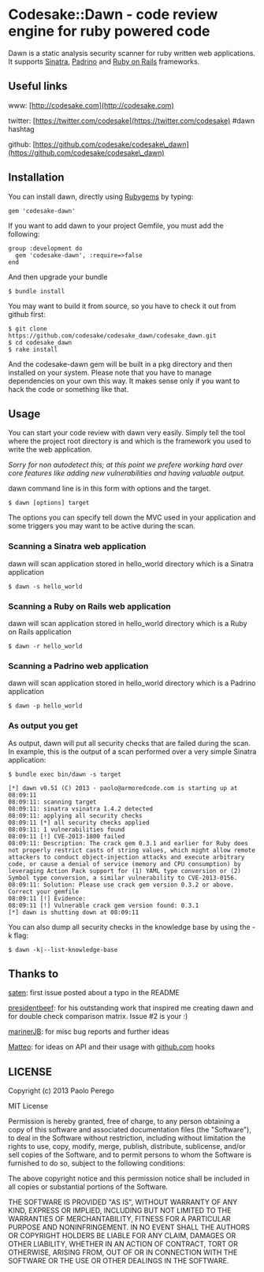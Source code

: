 # Codesake::Dawn - code review engine for ruby powered code

Dawn is a static analysis security scanner for ruby written web applications.
It supports [Sinatra](http://www.sinatrarb.com),
[Padrino](http://www.padrinorb.com) and [Ruby on Rails](http://rubyonrails.org)
frameworks. 

## Useful links

www:      [http://codesake.com](http://codesake.com) 

twitter:  [https://twitter.com/codesake](https://twitter.com/codesake) #dawn hashtag

github:   [https://github.com/codesake/codesake\_dawn](https://github.com/codesake/codesake\_dawn)

## Installation

You can install dawn, directly using [Rubygems](https://rubygems.org) by typing:

    gem 'codesake-dawn'

If you want to add dawn to your project Gemfile, you must add the following:
    
    group :development do
      gem 'codesake-dawn', :require=>false
    end

And then upgrade your bundle 

    $ bundle install

You may want to build it from source, so you have to check it out from github first:

    $ git clone https://github.com/codesake/codesake_dawn/codesake_dawn.git
    $ cd codesake_dawn
    $ rake install

And the codesake-dawn gem will be built in a pkg directory and then installed
on your system. Please note that you have to manage dependencies on your own
this way. It makes sense only if you want to hack the code or something like
that.

## Usage

You can start your code review with dawn very easily. Simply tell the tool
where the project root directory is and which is the framework you used to
write the web application. 

_Sorry for non autodetect this; at this point we prefere working hard over core
features like adding new vulnerabilities and having valuable output._

dawn command line is in this form with options and the target.
``` 
$ dawn [options] target
```

The options you can specify tell down the MVC used in your application and some
triggers you may want to be active during the scan.

### Scanning a Sinatra web application

dawn will scan application stored in hello_world directory which is a Sinatra application

```
$ dawn -s hello_world 
```

### Scanning a Ruby on Rails web application

dawn will scan application stored in hello_world directory which is a Ruby on Rails application

```
$ dawn -r hello_world 
```

### Scanning a Padrino web application

dawn will scan application stored in hello_world directory which is a Padrino application

```
$ dawn -p hello_world 
```

### As output you get

As output, dawn will put all security checks that are failed during the scan.
In example, this is the output of a scan performed over a very simple Sinatra
application:

```
$ bundle exec bin/dawn -s target

[*] dawn v0.51 (C) 2013 - paolo@armoredcode.com is starting up at 08:09:11
08:09:11: scanning target
08:09:11: sinatra vsinatra 1.4.2 detected
08:09:11: applying all security checks
08:09:11 [*] all security checks applied
08:09:11: 1 vulnerabilities found
08:09:11 [!] CVE-2013-1800 failed
08:09:11: Description: The crack gem 0.3.1 and earlier for Ruby does not properly restrict casts of string values, which might allow remote attackers to conduct object-injection attacks and execute arbitrary code, or cause a denial of service (memory and CPU consumption) by leveraging Action Pack support for (1) YAML type conversion or (2) Symbol type conversion, a similar vulnerability to CVE-2013-0156.
08:09:11: Solution: Please use crack gem version 0.3.2 or above. Correct your gemfile
08:09:11 [!] Evidence:
08:09:11 [!] Vulnerable crack gem version found: 0.3.1
[*] dawn is shutting down at 08:09:11
```


You can also dump all security checks in the knowledge base by using the -k
flag:

```
$ dawn -k|--list-knowledge-base 
```

## Thanks to

[saten](https://github.com/saten): first issue posted about a typo in the README

[presidentbeef](https://github.com/presidentbeef): for his outstanding work that inspired me creating dawn and for double check comparison matrix. Issue #2 is your :)

[marinerJB](https://github.com/marinerJB): for misc bug reports and further ideas

[Matteo](https://github.com/matteocollina): for ideas on API and their usage with [github.com](https://github.com) hooks

## LICENSE

Copyright (c) 2013 Paolo Perego

MIT License

Permission is hereby granted, free of charge, to any person obtaining
a copy of this software and associated documentation files (the
"Software"), to deal in the Software without restriction, including
without limitation the rights to use, copy, modify, merge, publish,
distribute, sublicense, and/or sell copies of the Software, and to
permit persons to whom the Software is furnished to do so, subject to
the following conditions:

The above copyright notice and this permission notice shall be
included in all copies or substantial portions of the Software.

THE SOFTWARE IS PROVIDED "AS IS", WITHOUT WARRANTY OF ANY KIND,
EXPRESS OR IMPLIED, INCLUDING BUT NOT LIMITED TO THE WARRANTIES OF
MERCHANTABILITY, FITNESS FOR A PARTICULAR PURPOSE AND
NONINFRINGEMENT. IN NO EVENT SHALL THE AUTHORS OR COPYRIGHT HOLDERS BE
LIABLE FOR ANY CLAIM, DAMAGES OR OTHER LIABILITY, WHETHER IN AN ACTION
OF CONTRACT, TORT OR OTHERWISE, ARISING FROM, OUT OF OR IN CONNECTION
WITH THE SOFTWARE OR THE USE OR OTHER DEALINGS IN THE SOFTWARE.

